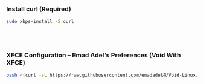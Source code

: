 ### Install curl (Required) 

```bash
sudo xbps-install -S curl
```


<br>
<br>

### XFCE Configuration – Emad Adel's Preferences (Void With XFCE)
```bash
bash <(curl -sL https://raw.githubusercontent.com/emadadel4/Void-Linux/refs/heads/main/env-configs/xfce/emadadel/setup.sh)
```

